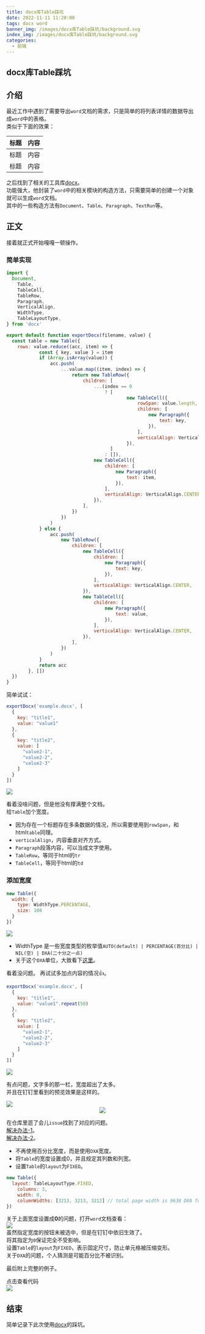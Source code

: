 ```yaml
---
title: docx库Table踩坑
date: 2022-11-11 11:20:00
tags: docx word 
banner_img: /images/docx库Table踩坑/background.svg
index_img: /images/docx库Table踩坑/background.svg
categories: 
  - 前端  
---
```


## docx库Table踩坑   

## 介绍 

最近工作中遇到了需要导出`word`文档的需求，只是简单的将列表详情的数据导出成`word`中的表格。  
类似于下面的效果：

|   标题  | 内容  |
|  ----  | ----  |
| 标题  | 内容 |
| 标题  | 内容 |

之后找到了相关的工具库[docx](https://github.com/dolanmiu/docx)。  
功能强大，他封装了`word`中的相关模块的构造方法，只需要简单的创建一个对象就可以生成`word`文档。  
其中的一些构造方法有`Document`、`Table`、`Paragraph`、`TextRun`等。  

## 正文 

接着就正式开始嘎嘎一顿操作。  

### 简单实现  
```js 
import {
  Document,
	Table,
	TableCell,
	TableRow,
	Paragraph,
	VerticalAlign,
	WidthType,
	TableLayoutType,
} from 'docx'

export default function exportDocx(filename, value) {
  const table = new Table({
    rows: value.reduce((acc, item) => {
			const { key, value } = item
			if (Array.isArray(value)) {
				acc.push(
					...value.map((item, index) => {
						return new TableRow({
							children: [
								...(index == 0
									? [
											new TableCell({
												rowSpan: value.length,
												children: [
													new Paragraph({
														text: key,
													}),
												],
												verticalAlign: VerticalAlign.CENTER,
											}),
									  ]
									: []),
								new TableCell({
									children: [
										new Paragraph({
											text: item,
										}),
									],
									verticalAlign: VerticalAlign.CENTER,
								}),
							],
						})
					})
				)
			} else {
				acc.push(
					new TableRow({
						children: [
							new TableCell({
								children: [
									new Paragraph({
										text: key,
									}),
								],
								verticalAlign: VerticalAlign.CENTER,
							}),
							new TableCell({
								children: [
									new Paragraph({
										text: value,
									}),
								],
								verticalAlign: VerticalAlign.CENTER,
							}),
						],
					})
				)
			}
			return acc
		}, [])
  })
}

```

简单试试：  
```js
exportDocx('example.docx', [
  {
    key: "title1",
    value: "value1"
  },
  {
    key: "title2",
    value: [
      "value2-1",
      "value2-2",
      "value2-3"
    ]
  }
])
```
<img src="/images/docx库Table踩坑/docx-1.jpg" />  

看着没啥问题，但是他没有撑满整个文档。  
给`Table`加个宽度。  

- 因为存在一个标题存在多条数据的情况，所以需要使用到`rowSpan`，和html`table`同理。  
- `verticalAlign`，内容垂直对齐方式。  
- `Paragraph`段落内容，可以当成文字使用。  
- `TableRow`，等同于html的`tr`  
- `TableCell`，等同于html的`td`  

### 添加宽度  

```js
new Table({
  width: {
    type: WidthType.PERCENTAGE,
    size: 100 
  }
})
```
<img src="/images/docx库Table踩坑/docx-2.jpg" />  

- WidthType 是一些宽度类型的枚举值`AUTO(default) | PERCENTAGE(百分比) | NIL(空) | DXA(二十分之一点)`  
- 关于这个`DXA`单位，大致看下[这里](https://blog.csdn.net/weixin_36053926/article/details/112532485)。  

看着没问题。 再试试多加点内容的情况👍。  

```js
exportDocx('example.docx', [
  {
    key: "title1",
    value: "value1".repeat(50)
  },
  {
    key: "title2",
    value: [
      "value2-1",
      "value2-2",
      "value2-3"
    ]
  }
])
```

<img src="/images/docx库Table踩坑/docx-3.jpg" />   

有点问题，文字多的那一栏，宽度超出了太多。  
并且在钉钉里看到的预览效果是这样的。  

<img src="/images/docx库Table踩坑/docx-4.jpg" />

<div align="center">
<img src="/images/docx库Table踩坑/emoji-1.jpg" />   
</div>

在仓库里逛了会儿`issue`找到了对应的问题。  
[解决办法-1](https://github.com/dolanmiu/docx/issues/349)。  
[解决办法-2](https://github.com/dolanmiu/docx/issues/1139)。    

- 不再使用百分比宽度，而是使用`DXA`宽度。  
- 将`Table`的宽度设置成0，并且规定其列数和列宽。  
- 设置`Table`的`layout`为`FIXED`。  

```js
new Table({
  layout: TableLayoutType.FIXED,
	columns: 3,
	width: 0, 
	columnWidths: [3213, 3213, 3212] // total page width is 9638 DXA for A4 portrait
})
```
关于上面宽度设置成**0**的问题，打开`word`文档查看：  
<img src="/images/docx库Table踩坑/表格大小.jpg" />   
虽然指定宽度的按钮未被选中，但是在钉钉中依旧生效了。  
将其指定为`0`保证完全不受影响。  
设置`Table`的`layout`为`FIXED`，表示固定尺寸，防止单元格被压缩变形。  
关于`DXA`的问题，个人猜测是可能百分比不被识别。  

最后附上完整的例子。  

<div
	src="https://stackblitz.com/edit/js-485wx8?file=index.js"
	class="iframe-viewer-button"
>点击查看代码</div>

<img src="/images/docx库Table踩坑/docx-5.jpg" />


## 结束 

简单记录下此次使用[docx](https://github.com/dolanmiu/docx)的踩坑。  